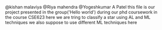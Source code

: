 @kishan malaviya
@Riya mahendra
@Yogeshkumar A Patel
this file is our project presented in the group('Hello world') during our phd coursework in the course CSE623 here we are tring to classify a star using AL and ML techniques we also suppose to use different ML techniques here 
